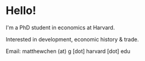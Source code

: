 # Hello!

I'm a PhD student in economics at Harvard.

Interested in development, economic history & trade.

Email: matthewchen (at) g [dot] harvard [dot] edu
